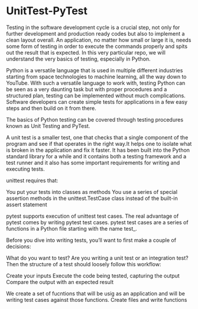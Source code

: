 # UnitTest-PyTest

Testing in the software development cycle is a crucial step, not only for further development and production ready codes but also to implement a clean layout overall. An application, no matter how small or large it is, needs some form of testing in order to execute the commands properly and spits out the result that is expected. In this very particular repo, we will understand the very basics of testing, especially in Python.

Python is a versatile language that is used in multiple different industries starting from space technologies to machine learning, all the way down to YouTube. With such a versatile language to work with, testing Python can be seen as a very daunting task but with proper procedures and a structured plan, testing can be implemented without much complications. Software developers can create simple tests for applications in a few easy steps and then build on it from there.

The basics of Python testing can be covered through testing procedures known as Unit Testing and PyTest.

A unit test is a smaller test, one that checks that a single component of the program and see if that operates in the right way.It helps one to isolate what is broken in the application and fix it faster. It has been built into the Python standard library for a while and it contains both a testing framework and a test runner and it also has some important requirements for writing and executing tests.

unittest requires that:

You put your tests into classes as methods
You use a series of special assertion methods in the unittest.TestCase class instead of the built-in assert statement



pytest supports execution of unittest test cases. The real advantage of pytest comes by writing pytest test cases. pytest test cases are a series of functions in a Python file starting with the name test_.

Before you dive into writing tests, you’ll want to first make a couple of decisions:

What do you want to test?
Are you writing a unit test or an integration test?
Then the structure of a test should loosely follow this workflow:

Create your inputs
Execute the code being tested, capturing the output
Compare the output with an expected result





We create a set of fucntions that will be usig as an application and will be writing test cases against those functions. Create files and write functions 
